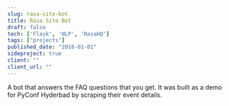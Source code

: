 ```yaml
---
slug: rasa-site-bot
title: Rasa Site Bot
draft: false
tech: ['Flask', 'NLP', 'RasaHQ']
tags: ["projects"]
published_date: "2018-01-01"
sideproject: true
client: ""
client_url: ""
---
```

A bot that answers the FAQ questions that you get. It was built as a demo for PyConf Hyderbad by scraping their event details.